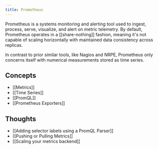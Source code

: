 ```yaml
---
title: Prometheus
---
```

Prometheus is a systems monitoring and alerting tool used to ingest, process, serve, visualize, and alert on metric telemetry. By default, Prometheus operates in a [[share-nothing]] fashion, meaning it's not capable of scaling horizontally with maintained data consistency across replicas.

In contrast to prior similar tools, like Nagios and NRPE, Prometheus only concerns itself with numerical measurements stored as time series.
## Concepts
- [[Metrics]]
- [[Time Series]]
- [[PromQL]]
- [[Prometheus Exporters]]

## Thoughts
- [[Adding selector labels using a PromQL Parser]]
- [[Pushing or Pulling Metrics]]
- [[Scaling your metrics backend]]